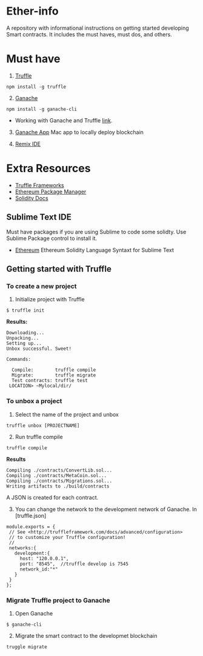 # Ether-info
A repository with informational instructions on getting started developing Smart contracts. It includes the must haves, must dos, and others.

# Must have
1. [Truffle](https://truffleframework.com/)
```
npm install -g truffle
```

2. [Ganache](https://www.npmjs.com/package/ganache-cli)
```
npm install -g ganache-cli
```
 - Working with Ganache and Truffle [link](https://truffleframework.com/docs/ganache/using).

3. [Ganache App](https://truffleframework.com/ganache) Mac app to locally deploy blockchain


4. [Remix IDE](http://remix.ethereum.org)


# Extra Resources
 - [Truffle Frameworks](truffleframework.com/boxes)
 - [Ethereum Package Manager](https://www.ethpm.com/)
 - [Solidity Docs](https://solidity.readthedocs.io/en/latest/types.html)

 
## Sublime Text IDE
Must have packages if you are using Sublime to code some solidty. Use Sublime Package control to install it.

- [Ethereum](https://packagecontrol.io/packages/Ethereum) Ethereum Solidity Language Syntaxt for Sublime Text

## Getting started with Truffle
### To create a new project
1. Initialize project with Truffle
```
$ truffle init
``` 
**Results:**
```
Downloading...
Unpacking...
Setting up...
Unbox successful. Sweet!

Commands:

  Compile:        truffle compile
  Migrate:        truffle migrate
  Test contracts: truffle test
 LOCATION> ~Mylocal/dir/
 ```
 
 ### To unbox a project
 1. Select the name of the project and unbox
 ```
 truffle unbox [PROJECTNAME]
 ```
 
 2. Run truffle compile
 ```
 truffle compile
 ```
 **Results**
 ```
Compiling ./contracts/ConvertLib.sol...
Compiling ./contracts/MetaCoin.sol...
Compiling ./contracts/Migrations.sol...
Writing artifacts to ./build/contracts
````
 A JSON is created for each contract.
 
 3. You can change the network to the development network of Ganache.
 In [truffle.json]
 ```
 module.exports = {
  // See <http://truffleframework.com/docs/advanced/configuration>
  // to customize your Truffle configuration!
  // 
  networks:{
    development:{
      host: "120.0.0.1",
      port: "8545",  //truffle develop is 7545
      network_id:"*"
    }
  }
};
 ```
 ### Migrate Truffle project to Ganache
 1. Open Ganache
 ```
 $ ganache-cli
 ```
 2. Migrate the smart contract to the developmet blockchain
```
truggle migrate
```

 
 
 
 
 
